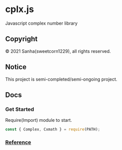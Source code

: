 # cplx.js
Javascript complex number library

## Copyright
© 2021 Sanha(sweetcorn1229), all rights reserved.

## Notice
This project is semi-completed/semi-ongoing project.

## Docs

### Get Started
Require(Import) module to start.
```javascript
const { Complex, Cxmath } = require(PATH);
```

### [Reference](https://github.com/sweetcorn1229/cplx.js/blob/main/reference.md)
